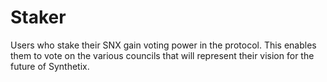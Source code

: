 # Staker

Users who stake their SNX gain voting power in the protocol. This enables them to vote on the various councils that will represent their vision for the future of Synthetix.
